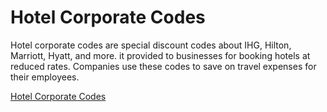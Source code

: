 # Hotel Corporate Codes

Hotel corporate codes are special discount codes about IHG, Hilton, Marriott, Hyatt, and more. it provided to businesses for booking hotels at reduced rates. Companies use these codes to save on travel expenses for their employees.

[Hotel Corporate Codes](https://corporate-codes.online)
